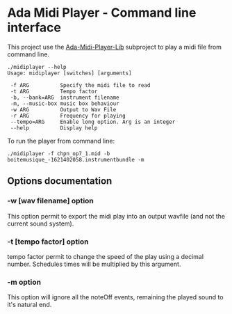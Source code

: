 # Ada Midi Player - Command line interface



This project use the [Ada-Midi-Player-Lib](../Ada-Midi-Player-Lib) subproject to play a midi file from command line.




	./midiplayer --help
	Usage: midiplayer [switches] [arguments]
	
	 -f ARG          Specify the midi file to read
	 -t ARG          Tempo factor
	 -b, --bank=ARG  instrument filename
	 -m, --music-box music box behaviour
	 -w ARG          Output to Wav File
	 -r ARG          Frequency for playing
	 --tempo=ARG     Enable long option. Arg is an integer
	 --help          Display help

To run the player from command line:

	./midiplayer -f chpn_op7_1.mid -b boitemusique_-1621402058.instrumentbundle -m



## Options documentation 

### -w [wav filename] option

This option permit to export the midi play into an output wavfile (and not the current sound system).



### -t  [tempo factor] option

tempo factor permit to change the speed of the play using a decimal number. Schedules times will be multiplied by this argument. 



### -m option

This option will ignore all the noteOff events, remaining the played sound to it's natural end.

